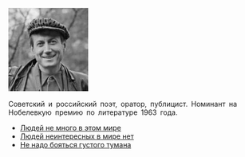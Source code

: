 ![](evtushenko_evgenij.jpg)

Советский и российский поэт, оратор, публицист. Номинант на Нобелевкую премию по литературе 1963 года.

* [Людей не много в этом мире](Людей%20не%20много%20в%20этом%20мире)
* [Людей неинтересных в мире нет](Людей%20неинтересных%20в%20мире%20нет)
* [Не надо бояться густого тумана](Не%20надо%20бояться%20густого%20тумана)